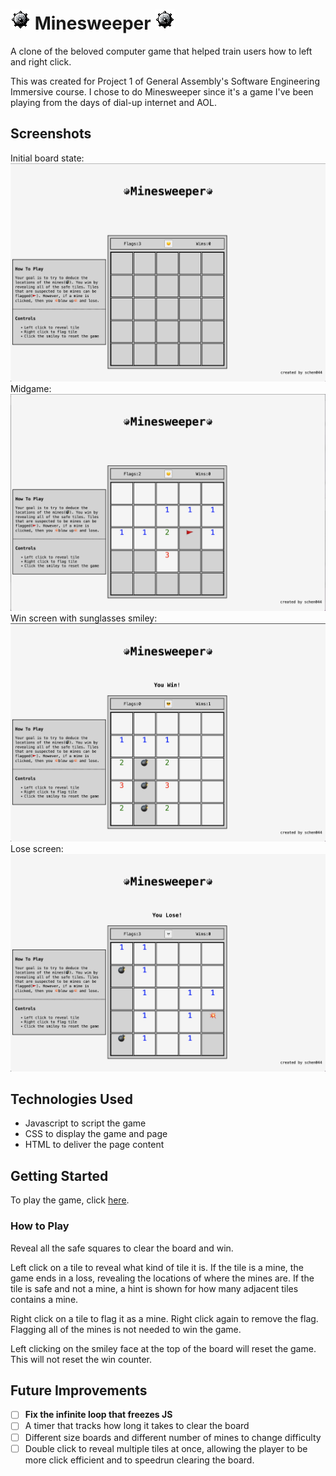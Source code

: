 <!-- <Your game's title>: A description of your game. Background info of the game is a nice touch. -->
# ![mine](/images/mine.png) Minesweeper ![mine](/images/mine.png)
A clone of the beloved computer game that helped train users how to left and right click.

This was created for Project 1 of General Assembly's Software Engineering Immersive course. I chose to do Minesweeper since it's a game I've been playing from the days of dial-up internet and AOL.

<!-- Screenshot(s): Images of your actual game. -->
## Screenshots
Initial board state:
![inital board state](/images/initial.png)
Midgame:
![midgame](/images/midgame.png)
Win screen with sunglasses smiley:
![won](/images/win.png)
Lose screen:
![lost](/images/lose.png)

<!-- Technologies Used: List of the technologies used, e.g., JavaScript, HTML, CSS... -->
## Technologies Used
* Javascript to script the game
* CSS to display the game and page
* HTML to deliver the page content

<!-- Getting Started: In this section include the link to your deployed game and any instructions you deem important. -->
## Getting Started
To play the game, click [here](https://schen044.github.io/minesweeper/).

### How to Play
Reveal all the safe squares to clear the board and win.

Left click on a tile to reveal what kind of tile it is. If the tile is a mine, the game ends in a loss, revealing the locations of where the mines are. If the tile is safe and not a mine, a hint is shown for how many adjacent tiles contains a mine.

Right click on a tile to flag it as a mine. Right click again to remove the flag. Flagging all of the mines is not needed to win the game.

Left clicking on the smiley face at the top of the board will reset the game. This will not reset the win counter.

<!-- Next Steps: Planned future enhancements (icebox items). -->
## Future Improvements
- [ ] **Fix the infinite loop that freezes JS**
- [ ] A timer that tracks how long it takes to clear the board
- [ ] Different size boards and different number of mines to change difficulty
- [ ] Double click to reveal multiple tiles at once, allowing the player to be more click efficient and to speedrun clearing the board.